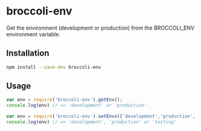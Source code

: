 # broccoli-env

Get the environment (development or production) from the BROCCOLI_ENV
environment variable.

## Installation

```bash
npm install --save-dev broccoli-env
```

## Usage

```js
var env = require('broccoli-env').getEnv();
console.log(env) // => 'development' or 'production'
```

```js
var env = require('broccoli-env').setEnvs(['development','production', 'testing']).getEnv();
console.log(env) // => 'development', 'production' or 'testing'
```
